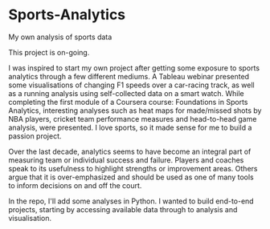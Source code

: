 # Sports-Analytics
My own analysis of sports data

This project is on-going. 

I was inspired to start my own project after getting some exposure to sports analytics through a few different mediums. A Tableau webinar presented some visualisations of changing F1 speeds over a car-racing track, as well as a running analysis using self-collected data on a smart watch. While completing the first module of a Coursera course: Foundations in Sports Analytics, interesting analyses such as heat maps for made/missed shots by NBA players, cricket team performance measures and head-to-head game analysis, were presented. I love sports, so it made sense for me to build a passion project. 

Over the last decade, analytics seems to have become an integral part of measuring team or individual success and failure. Players and coaches speak to its usefulness to highlight strengths or improvement areas. Others argue that it is over-emphasized and should be used as one of many tools to inform decisions on and off the court.  

In the repo, I'll add some analyses in Python. I wanted to build end-to-end projects, starting by accessing available data through to analysis and visualisation. 

